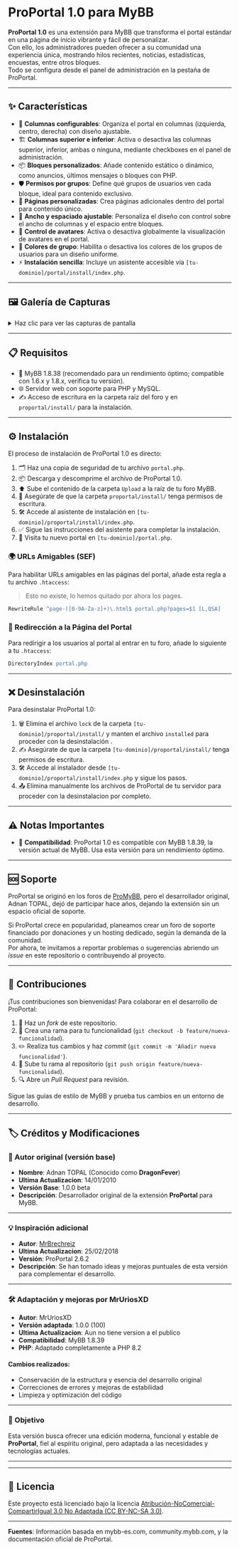 # ProPortal 1.0 para MyBB

**ProPortal 1.0** es una extensión para MyBB que transforma el portal estándar en una página de inicio vibrante y fácil de personalizar.  
Con ello, los administradores pueden ofrecer a su comunidad una experiencia única, mostrando hilos recientes, noticias, estadísticas, encuestas, entre otros bloques.  
Todo se configura desde el panel de administración en la pestaña de ProPortal.

---

## ✨ Características

- 🧩 **Columnas configurables**: Organiza el portal en columnas (izquierda, centro, derecha) con diseño ajustable.
- 🏗️ **Columnas superior e inferior**: Activa o desactiva las columnas superior, inferior, ambas o ninguna, mediante checkboxes en el panel de administración.
- 📦 **Bloques personalizados**: Añade contenido estático o dinámico, como anuncios, últimos mensajes o bloques con PHP.
- 🛡️ **Permisos por grupos**: Define qué grupos de usuarios ven cada bloque, ideal para contenido exclusivo.
- 📄 **Páginas personalizadas**: Crea páginas adicionales dentro del portal para contenido único.
- 📐 **Ancho y espaciado ajustable**: Personaliza el diseño con control sobre el ancho de columnas y el espacio entre bloques.
- 👤 **Control de avatares**: Activa o desactiva globalmente la visualización de avatares en el portal.
- 🎨 **Colores de grupo**: Habilita o desactiva los colores de los grupos de usuarios para un diseño uniforme.
- ⚡ **Instalación sencilla**: Incluye un asistente accesible vía `[tu-dominio]/portal/install/index.php`.

---

## 🖼️ Galería de Capturas

<details>
  <summary>Haz clic para ver las capturas de pantalla</summary>

  | ℹ️ Información del ProPortal | ⚙️ Configuración del ProPortal | 🧮 Gestión de Bloques | 🏠 Vista General del ProPortal | 📊 Estadísticas | 📝 Reportes |
  |:---------------------------:|:-----------------------------:|:--------------------:|:-----------------------------:|:----------------:|:-----------:|
  | <img src="URL_DE_LA_IMAGEN1" width="400"/> | <img src="URL_DE_LA_IMAGEN2" width="400"/> | <img src="URL_DE_LA_IMAGEN3" width="400"/> | <img src="URL_DE_LA_IMAGEN4" width="400"/> | <img src="URL_DE_LA_IMAGEN5" width="400"/> | <img src="URL_DE_LA_IMAGEN6" width="400"/> |

</details>


---

## 📋 Requisitos

- 💬 MyBB 1.8.38 (recomendado para un rendimiento óptimo; compatible con 1.6.x y 1.8.x, verifica tu versión).
- 🌐 Servidor web con soporte para PHP y MySQL.
- ✍️ Acceso de escritura en la carpeta raíz del foro y en `proportal/install/` para la instalación.

---

## ⚙️ Instalación

El proceso de instalación de ProPortal 1.0 es directo:

1. 🗂️ Haz una copia de seguridad de tu archivo `portal.php`.
2. 📦 Descarga y descomprime el archivo de ProPortal 1.0.
3. ⬆️ Sube el contenido de la carpeta `Upload` a la raíz de tu foro MyBB.
4. 🔑 Asegúrate de que la carpeta `proportal/install/` tenga permisos de escritura.
5. 🛠️ Accede al asistente de instalación en `[tu-dominio]/proportal/install/index.php`.
6. ✅ Sigue las instrucciones del asistente para completar la instalación.
7. 🌟 Visita tu nuevo portal en `[tu-dominio]/portal.php`.

### 🌍 URLs Amigables (SEF)

Para habilitar URLs amigables en las páginas del portal, añade esta regla a tu archivo `.htaccess`:

> Esto no existe, lo hemos quitado por ahora los pages.
```apache
RewriteRule ^page-([0-9A-Za-z]+)\.html$ portal.php?pages=$1 [L,QSA]
```

### 🔁 Redirección a la Página del Portal

Para redirigir a los usuarios al portal al entrar en tu foro, añade lo siguiente a tu `.htaccess`:

```apache
DirectoryIndex portal.php
```

---

## ❌ Desinstalación

Para desinstalar ProPortal 1.0:

1. 🗑️ Elimina el archivo `lock` de la carpeta `[tu-dominio]/proportal/install/` y manten el archivo `installed` para proceder con la desinstalación .
2. ✍️ Asegúrate de que la carpeta `[tu-dominio]/proportal/install/` tenga permisos de escritura.
3. 🛠️ Accede al instalador desde `[tu-dominio]/proportal/install/index.php` y sigue los pasos.  
4. 📤 Elimina manualmente los archivos de ProPortal de tu servidor para proceder con la desinstalacion por completo.

---

## ⚠️ Notas Importantes

- 🧩 **Compatibilidad**: ProPortal 1.0 es compatible con MyBB 1.8.39, la versión actual de MyBB. Usa esta versión para un rendimiento óptimo.

---

## 🆘 Soporte

ProPortal se originó en los foros de [ProMyBB](http://www.promybb.com), pero el desarrollador original, Adnan TOPAL, dejó de participar hace años, dejando la extensión sin un espacio oficial de soporte.

Si ProPortal crece en popularidad, planeamos crear un foro de soporte financiado por donaciones y un hosting dedicado, según la demanda de la comunidad.  
Por ahora, te invitamos a reportar problemas o sugerencias abriendo un *issue* en este repositorio o contribuyendo al proyecto.

---

## 🤝 Contribuciones

¡Tus contribuciones son bienvenidas! Para colaborar en el desarrollo de ProPortal:

1. 🍴 Haz un *fork* de este repositorio.
2. 🌿 Crea una rama para tu funcionalidad (`git checkout -b feature/nueva-funcionalidad`).
3. ✏️ Realiza tus cambios y haz *commit* (`git commit -m 'Añadir nueva funcionalidad'`).
4. 🚀 Sube tu rama al repositorio (`git push origin feature/nueva-funcionalidad`).
5. 🔍 Abre un *Pull Request* para revisión.

Sigue las guías de estilo de MyBB y prueba tus cambios en un entorno de desarrollo.

---

## 🏷️ Créditos y Modificaciones

### 👤 Autor original (versión base)
- **Nombre**: Adnan TOPAL  (Conocido como **DragonFever**)
- **Ultima Actualizacion**: 14/01/2010
- **Versión Base**: 1.0.0 beta  
- **Descripción**: Desarrollador original de la extensión **ProPortal** para MyBB.

---

### 💡 Inspiración adicional
- **Autor**: [MrBrechreiz](https://www.mybb.de/forum/user-5076.html)
- **Ultima Actualizacion**:	25/02/2018
- **Versión**: ProPortal 2.6.2
- **Descripción**: Se han tomado ideas y mejoras puntuales de esta versión para complementar el desarrollo.

---

### 🛠️ Adaptación y mejoras por MrUriosXD

- **Autor**: MrUriosXD  
- **Versión adaptada**: 1.0.0 (100)
- **Ultima Actualizacion**:	Aun no tiene version a el publico
- **Compatibilidad**: MyBB 1.8.39  
- **PHP**: Adaptado completamente a PHP 8.2

#### Cambios realizados:
- Conservación de la estructura y esencia del desarrollo original
- Correcciones de errores y mejoras de estabilidad
- Limpieza y optimización del código

---

### 🎯 Objetivo

Esta versión busca ofrecer una edición moderna, funcional y estable de **ProPortal**, fiel al espíritu original, pero adaptada a las necesidades y tecnologías actuales.


----------------------------------------

---

## 📜 Licencia

Este proyecto está licenciado bajo la licencia [Atribución-NoComercial-CompartirIgual 3.0 No Adaptada (CC BY-NC-SA 3.0)](https://creativecommons.org/licenses/by-nc-sa/3.0/deed.es).

---

**Fuentes**: Información basada en mybb-es.com, community.mybb.com, y la documentación oficial de ProPortal.
